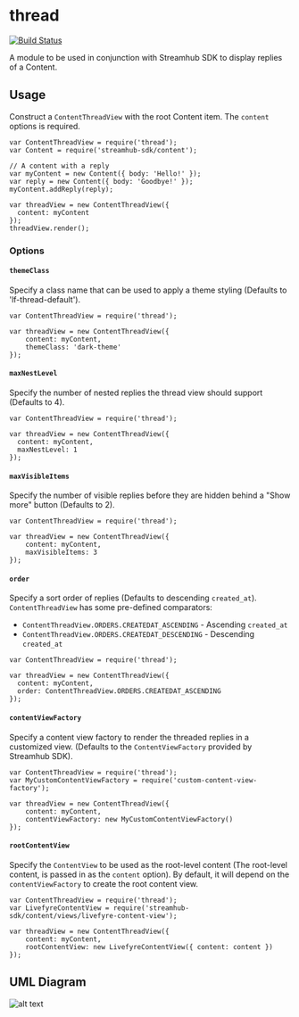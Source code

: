 thread
======

[![Build Status](https://travis-ci.org/cheung31/thread.png)](https://travis-ci.org/cheung31/thread)

A module to be used in conjunction with Streamhub SDK to display replies of a Content.

## Usage
Construct a ```ContentThreadView``` with the root Content item. The ```content``` options is required.

```
var ContentThreadView = require('thread');
var Content = require('streamhub-sdk/content');

// A content with a reply
var myContent = new Content({ body: 'Hello!' });
var reply = new Content({ body: 'Goodbye!' });
myContent.addReply(reply);

var threadView = new ContentThreadView({
  content: myContent
});
threadView.render();
```

### Options

#### ```themeClass```
Specify a class name that can be used to apply a theme styling (Defaults to 'lf-thread-default').

```
var ContentThreadView = require('thread');

var threadView = new ContentThreadView({
    content: myContent,
    themeClass: 'dark-theme'
});
```

#### ```maxNestLevel```
Specify the number of nested replies the thread view should support (Defaults to 4).

```
var ContentThreadView = require('thread');

var threadView = new ContentThreadView({
  content: myContent,
  maxNestLevel: 1
});
```

#### ```maxVisibleItems```
Specify the number of visible replies before they are hidden behind a "Show more" button (Defaults to 2).

```
var ContentThreadView = require('thread');

var threadView = new ContentThreadView({
    content: myContent,
    maxVisibleItems: 3
});
```

#### ```order```
Specify a sort order of replies (Defaults to descending ```created_at```). ```ContentThreadView``` has some pre-defined comparators:

* ```ContentThreadView.ORDERS.CREATEDAT_ASCENDING``` - Ascending ```created_at```
* ```ContentThreadView.ORDERS.CREATEDAT_DESCENDING``` - Descending ```created_at```

```
var ContentThreadView = require('thread');

var threadView = new ContentThreadView({
  content: myContent,
  order: ContentThreadView.ORDERS.CREATEDAT_ASCENDING
});
```

#### ```contentViewFactory```
Specify a content view factory to render the threaded replies in a customized view. (Defaults to the ```ContentViewFactory``` provided by Streamhub SDK).

```
var ContentThreadView = require('thread');
var MyCustomContentViewFactory = require('custom-content-view-factory');

var threadView = new ContentThreadView({
    content: myContent,
    contentViewFactory: new MyCustomContentViewFactory()
});
```

#### ```rootContentView```
Specify the ```ContentView``` to be used as the root-level content (The root-level content, is passed in as the ```content``` option). By default, it will depend on the ```contentViewFactory``` to create the root content view.

```
var ContentThreadView = require('thread');
var LivefyreContentView = require('streamhub-sdk/content/views/livefyre-content-view');

var threadView = new ContentThreadView({
    content: myContent,
    rootContentView: new LivefyreContentView({ content: content })
});
```

## UML Diagram
![alt text](http://i.imgur.com/4CWOkqY.png)
